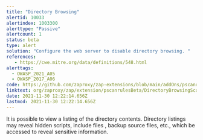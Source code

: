 ```yaml
---
title: "Directory Browsing"
alertid: 10033
alertindex: 1003300
alerttype: "Passive"
alertcount: 1
status: beta
type: alert
solution: "Configure the web server to disable directory browsing. "
references:
   - https://cwe.mitre.org/data/definitions/548.html
alerttags: 
  - OWASP_2021_A05
  - OWASP_2017_A06
code: https://github.com/zaproxy/zap-extensions/blob/main/addOns/pscanrulesBeta/src/main/java/org/zaproxy/zap/extension/pscanrulesBeta/DirectoryBrowsingScanRule.java
linktext: org/zaproxy/zap/extension/pscanrulesBeta/DirectoryBrowsingScanRule.java
date: 2021-11-30 12:22:14.656Z
lastmod: 2021-11-30 12:22:14.656Z
---
```

It is possible to view a listing of the directory contents. Directory listings may reveal hidden scripts, include files , backup source files, etc., which be accessed to reveal sensitive information.
